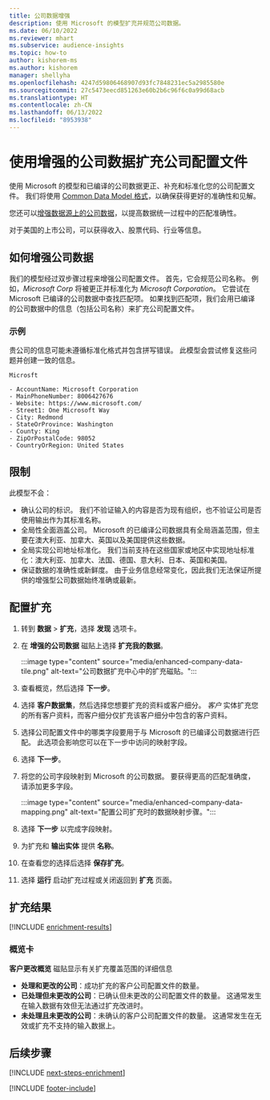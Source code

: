 ```yaml
---
title: 公司数据增强
description: 使用 Microsoft 的模型扩充并规范公司数据。
ms.date: 06/10/2022
ms.reviewer: mhart
ms.subservice: audience-insights
ms.topic: how-to
author: kishorem-ms
ms.author: kishorem
manager: shellyha
ms.openlocfilehash: 4247d59806468907d93fc7848231ec5a2985580e
ms.sourcegitcommit: 27c5473eecd851263e60b2b6c96f6c0a99d68acb
ms.translationtype: HT
ms.contentlocale: zh-CN
ms.lasthandoff: 06/13/2022
ms.locfileid: "8953938"
---
```

# <a name="enrichment-of-company-profiles-with-enhanced-company-data"></a>使用增强的公司数据扩充公司配置文件

使用 Microsoft 的模型和已编译的公司数据更正、补充和标准化您的公司配置文件。 我们将使用 [Common Data Model 格式](/common-data-model/schema/core/applicationcommon/account)，以确保获得更好的准确性和见解。

您还可以[增强数据源上的公司数据](data-sources-enrichment.md)，以提高数据统一过程中的匹配准确性。

对于美国的上市公司，可以获得收入、股票代码、行业等信息。  

## <a name="how-we-enhance-company-data"></a>如何增强公司数据

我们的模型经过双步骤过程来增强公司配置文件。 首先，它会规范公司名称。 例如，*Microsoft Corp* 将被更正并标准化为 *Microsoft Corporation*。 它尝试在 Microsoft 已编译的公司数据中查找匹配项。 如果找到匹配项，我们会用已编译的公司数据中的信息（包括公司名称）来扩充公司配置文件。

### <a name="example"></a>示例

贵公司的信息可能未遵循标准化格式并包含拼写错误。 此模型会尝试修复这些问题并创建一致的信息。

```Input
Microsft
```

```Output
- AccountName: Microsoft Corporation
- MainPhoneNumber: 8006427676
- Website: https://www.microsoft.com/
- Street1: One Microsoft Way
- City: Redmond
- StateOrProvince: Washington
- County: King
- ZipOrPostalCode: 98052
- CountryOrRegion: United States
```

## <a name="limitations"></a>限制

此模型不会：

- 确认公司的标识。 我们不验证输入的内容是否为现有组织，也不验证公司是否使用输出作为其标准名称。
- 全局性全面涵盖公司。 Microsoft 的已编译公司数据具有全局涵盖范围，但主要在澳大利亚、加拿大、英国以及美国提供这些数据。
- 全局实现公司地址标准化。 我们当前支持在这些国家或地区中实现地址标准化：澳大利亚、加拿大、法国、德国、意大利、日本、英国和美国。
- 保证数据的准确性或新鲜度。 由于业务信息经常变化，因此我们无法保证所提供的增强型公司数据始终准确或最新。

## <a name="configure-the-enrichment"></a>配置扩充

1. 转到 **数据** > **扩充**，选择 **发现** 选项卡。

1. 在 **增强的公司数据** 磁贴上选择 **扩充我的数据**。

   :::image type="content" source="media/enhanced-company-data-tile.png" alt-text="公司数据扩充中心中的扩充磁贴。":::

1. 查看概览，然后选择 **下一步**。

1. 选择 **客户数据集**，然后选择您想要扩充的资料或客户细分。 *客户* 实体扩充您的所有客户资料，而客户细分仅扩充该客户细分中包含的客户资料。

1. 选择公司配置文件中的哪类字段要用于与 Microsoft 的已编译公司数据进行匹配。 此选项会影响您可以在下一步中访问的映射字段。

1. 选择 **下一步**。

1. 将您的公司字段映射到 Microsoft 的公司数据。 要获得更高的匹配准确度，请添加更多字段。

    :::image type="content" source="media/enhanced-company-data-mapping.png" alt-text="配置公司扩充时的数据映射步骤。":::

1. 选择 **下一步** 以完成字段映射。

1. 为扩充和 **输出实体** 提供 **名称**。

1. 在查看您的选择后选择 **保存扩充**。

1. 选择 **运行** 启动扩充过程或关闭返回到 **扩充** 页面。

## <a name="enrichment-results"></a>扩充结果

[!INCLUDE [enrichment-results](includes/enrichment-results.md)]

### <a name="overview-card"></a>概览卡

**客户更改概览** 磁贴显示有关扩充覆盖范围的详细信息

- **处理和更改的公司**：成功扩充的客户公司配置文件的数量。
- **已处理但未更改的公司**：已确认但未更改的公司配置文件的数量。 这通常发生在输入数据有效但无法通过扩充改进时。
- **未处理且未更改的公司**：未确认的客户公司配置文件的数量。 这通常发生在无效或扩充不支持的输入数据上。

## <a name="next-steps"></a>后续步骤

[!INCLUDE [next-steps-enrichment](includes/next-steps-enrichment.md)]

[!INCLUDE [footer-include](includes/footer-banner.md)]
